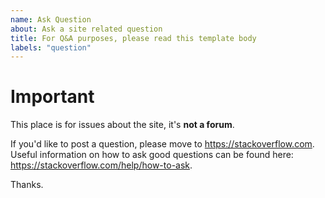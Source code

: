 ```yaml
---
name: Ask Question
about: Ask a site related question
title: For Q&A purposes, please read this template body
labels: "question"
---
```


<!-- WARNING: Ignoring this template could lead to the issue being closed as incomplete -->

# Important
This place is for issues about the site, it's **not a forum**.

If you'd like to post a question, please move to https://stackoverflow.com. Useful information on how to ask good questions can be found here: https://stackoverflow.com/help/how-to-ask.

Thanks.
